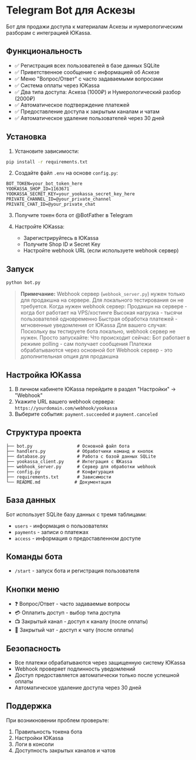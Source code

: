 # Telegram Bot для Аскезы

Бот для продажи доступа к материалам Аскезы и нумерологическим разборам с интеграцией ЮKassa.

## Функциональность

- ✅ Регистрация всех пользователей в базе данных SQLite
- ✅ Приветственное сообщение с информацией об Аскезе
- ✅ Меню "Вопрос/Ответ" с часто задаваемыми вопросами
- ✅ Система оплаты через ЮKassa
- ✅ Два типа доступа: Аскеза (1000₽) и Нумерологический разбор (2000₽)
- ✅ Автоматическое подтверждение платежей
- ✅ Предоставление доступа к закрытым каналам и чатам
- ✅ Автоматическое удаление пользователей через 30 дней

## Установка

1. Установите зависимости:
```bash
pip install -r requirements.txt
```

2. Создайте файл `.env` на основе `config.py`:
```env
BOT_TOKEN=your_bot_token_here
YOOKASSA_SHOP_ID=1163671
YOOKASSA_SECRET_KEY=your_yookassa_secret_key_here
PRIVATE_CHANNEL_ID=@your_private_channel
PRIVATE_CHAT_ID=@your_private_chat
```

3. Получите токен бота от @BotFather в Telegram

4. Настройте ЮKassa:
   - Зарегистрируйтесь в ЮKassa
   - Получите Shop ID и Secret Key
   - Настройте webhook URL (если используете webhook сервер)

## Запуск

```bash
python bot.py
```

> **Примечание:** Webhook сервер (`webhook_server.py`) нужен только для продакшна на сервере. Для локального тестирования он не требуется.
Когда нужен webhook сервер:
Продакшн на сервере - когда бот работает на VPS/хостинге
Высокая нагрузка - тысячи пользователей одновременно
Быстрая обработка платежей - мгновенные уведомления от ЮKassa
Для вашего случая:
Поскольку вы тестируете бота локально, webhook сервер не нужен. Просто запускайте:
Что происходит сейчас:
Бот работает в режиме polling - сам получает сообщения
Платежи обрабатываются через основной бот
Webhook сервер - это дополнительная опция для продакшна

## Настройка ЮKassa

1. В личном кабинете ЮKassa перейдите в раздел "Настройки" → "Webhook"
2. Укажите URL вашего webhook сервера: `https://yourdomain.com/webhook/yookassa`
3. Выберите события: `payment.succeeded` и `payment.canceled`

## Структура проекта

```
├── bot.py                 # Основной файл бота
├── handlers.py            # Обработчики команд и кнопок
├── database.py            # Работа с базой данных SQLite
├── yookassa_client.py     # Интеграция с ЮKassa
├── webhook_server.py      # Сервер для обработки webhook
├── config.py              # Конфигурация
├── requirements.txt       # Зависимости
└── README.md             # Документация
```

## База данных

Бот использует SQLite базу данных с тремя таблицами:

- `users` - информация о пользователях
- `payments` - записи о платежах
- `access` - информация о предоставленном доступе

## Команды бота

- `/start` - запуск бота и регистрация пользователя

## Кнопки меню

- ❓ Вопрос/Ответ - часто задаваемые вопросы
- 💳 Оплатить доступ - выбор типа доступа
- 📺 Закрытый канал - доступ к каналу (после оплаты)
- 💬 Закрытый чат - доступ к чату (после оплаты)

## Безопасность

- Все платежи обрабатываются через защищенную систему ЮKassa
- Webhook проверяет подлинность уведомлений
- Доступ предоставляется автоматически только после успешной оплаты
- Автоматическое удаление доступа через 30 дней

## Поддержка

При возникновении проблем проверьте:
1. Правильность токена бота
2. Настройки ЮKassa
3. Логи в консоли
4. Доступность закрытых каналов и чатов
